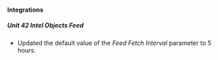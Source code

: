 
#### Integrations

##### Unit 42 Intel Objects Feed

- Updated the default value of the *Feed Fetch Interval* parameter to 5 hours.
